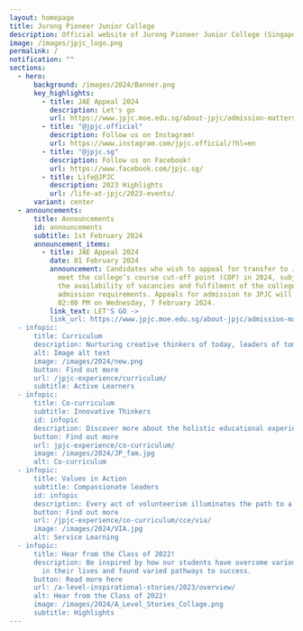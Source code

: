 ```yaml
---
layout: homepage
title: Jurong Pioneer Junior College
description: Official website of Jurong Pioneer Junior College (Singapore)
image: /images/jpjc_logo.png
permalink: /
notification: ""
sections:
  - hero:
      background: /images/2024/Banner.png
      key_highlights:
        - title: JAE Appeal 2024
          description: Let's go
          url: https://www.jpjc.moe.edu.sg/about-jpjc/admission-matters/jaeappeals2024/
        - title: "@jpjc.official"
          description: Follow us on Instagram!
          url: https://www.instagram.com/jpjc.official/?hl=en
        - title: "@jpjc.sg"
          description: Follow us on Facebook!
          url: https://www.facebook.com/jpjc.sg/
        - title: Life@JPJC
          description: 2023 Highlights
          url: /life-at-jpjc/2023-events/
      variant: center
  - announcements:
      title: Announcements
      id: announcements
      subtitle: 1st February 2024
      announcement_items:
        - title: JAE Appeal 2024
          date: 01 February 2024
          announcement: Candidates who wish to appeal for transfer to JPJC will need to
            meet the college’s course cut-off point (COP) in 2024, subject to
            the availability of vacancies and fulfilment of the college’s
            admission requirements. Appeals for admission to JPJC will end at
            02:00 PM on Wednesday, 7 February 2024.
          link_text: LET'S GO ->
          link_url: https://www.jpjc.moe.edu.sg/about-jpjc/admission-matters/jaeappeals2024/
  - infopic:
      title: Curriculum
      description: Nurturing creative thinkers of today, leaders of tomorrow
      alt: Image alt text
      image: /images/2024/new.png
      button: Find out more
      url: /jpjc-experience/curriculum/
      subtitle: Active Learners
  - infopic:
      title: Co-curriculum
      subtitle: Innovative Thinkers
      id: infopic
      description: Discover more about the holistic educational experiences JPJC offers!
      button: Find out more
      url: jpjc-experience/co-curriculum/
      image: /images/2024/JP_fam.jpg
      alt: Co-curriculum
  - infopic:
      title: Values in Action
      subtitle: Compassionate leaders
      id: infopic
      description: Every act of volunteerism illuminates the path to a kinder world for all.
      button: Find out more
      url: /jpjc-experience/co-curriculum/cce/via/
      image: /images/2024/VIA.jpg
      alt: Service Learning
  - infopic:
      title: Hear from the Class of 2022!
      description: Be inspired by how our students have overcome various difficulties
        in their lives and found varied pathways to success.
      button: Read more here
      url: /a-level-inspirational-stories/2023/overview/
      alt: Hear from the Class of 2022!
      image: /images/2024/A_Level_Stories_Collage.png
      subtitle: Highlights
---
```

